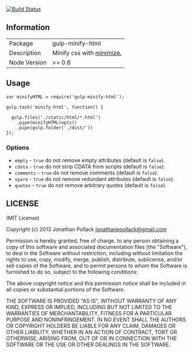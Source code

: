 [![Build Status](https://travis-ci.org/jonathanepollack/gulp-minify-html.png?branch=master)](https://travis-ci.org/jonathanepollack/gulp-minify-html)
## Information

<table>
<tr> 
<td>Package</td><td>gulp-minify-html</td>
</tr>
<tr>
<td>Description</td>
<td>Minify css with <a href="https://github.com/Moveo/minimize">minimize.</a></td>
</tr>
<tr>
<td>Node Version</td>
<td>>= 0.6</td>
</tr>
</table>

## Usage

```
var minifyHTML = require('gulp-minify-html');

gulp.task('minify-html', function() {

  gulp.files('./static/html/*.html')
    .pipe(minifyHTML(opts))
    .pipe(gulp.folder('./dist/'))
});
```
### Options
* `empty` - `true` do not remove empty attributes (default is `false`).
* `cdata` - `true` do not strip CDATA from scripts (default is `false`).
* `comments` - `true` do not remove comments (default is `false`).
* `spare` - `true` do not remove redundant attributes (default is `false`).
* `quotes` - `true` do not remove arbitrary quotes (default is `false`).


## LICENSE

(MIT License)

Copyright (c) 2013 Jonathan Pollack <jonathanepollack@gmail.com>

Permission is hereby granted, free of charge, to any person obtaining
a copy of this software and associated documentation files (the
"Software"), to deal in the Software without restriction, including
without limitation the rights to use, copy, modify, merge, publish,
distribute, sublicense, and/or sell copies of the Software, and to
permit persons to whom the Software is furnished to do so, subject to
the following conditions:

The above copyright notice and this permission notice shall be
included in all copies or substantial portions of the Software.

THE SOFTWARE IS PROVIDED "AS IS", WITHOUT WARRANTY OF ANY KIND,
EXPRESS OR IMPLIED, INCLUDING BUT NOT LIMITED TO THE WARRANTIES OF
MERCHANTABILITY, FITNESS FOR A PARTICULAR PURPOSE AND
NONINFRINGEMENT. IN NO EVENT SHALL THE AUTHORS OR COPYRIGHT HOLDERS BE
LIABLE FOR ANY CLAIM, DAMAGES OR OTHER LIABILITY, WHETHER IN AN ACTION
OF CONTRACT, TORT OR OTHERWISE, ARISING FROM, OUT OF OR IN CONNECTION
WITH THE SOFTWARE OR THE USE OR OTHER DEALINGS IN THE SOFTWARE.
